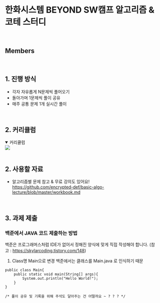 # 한화시스템 BEYOND SW캠프 알고리즘 & 코테 스터디
<br>

## Members


<br>

## 1. 진행 방식
- 각자 자유롭게 N문제씩 풀어오기 
- 돌아가며 1문제씩 풀이 공유 
- 매주 공통 문제 1개 실시간 풀이

<br>

## 2. 커리큘럼
<details open>
  <summary>커리큘럼</summary>
<img src="https://github.com/user-attachments/assets/7ecc9c75-ecf8-4b3e-a798-64ed0b426c83" />
</details>

<br>

## 2. 사용할 자료

- 알고리즘별 문제 참고 & 무료 강의도 있어요!
  <br>
https://github.com/encrypted-def/basic-algo-lecture/blob/master/workbook.md

<br>

## 3. 과제 제출 
### 백준에서 JAVA 코드 제출하는 방법
백준은 프로그래머스처럼 IDE가 없어서 정해진 양식에 맞게 직접 작성해야 합니다.
(참고 : https://skylarcoding.tistory.com/148) 

1. Class명 Main으로 변경
   백준에서는 클래스를 Main.java 로 인식하기 때문
```
public class Main{
    public static void main(String[] args){
        System.out.println("Hello World!");
    }
}
```
```
/* 풀이 공유 및 기록을 위해 주석도 달아주는 건 어떨까요 ~ ? ? ? */ 
```
